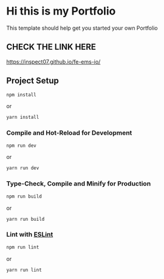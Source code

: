 # Hi this is my Portfolio

This template should help get you started your own Portfolio

## CHECK THE LINK HERE 
https://inspect07.github.io/fe-ems-io/

## Project Setup

```sh
npm install
```
or
```sh
yarn install
```

### Compile and Hot-Reload for Development

```sh
npm run dev
```
or
```sh
yarn run dev
```

### Type-Check, Compile and Minify for Production

```sh
npm run build
```
or
```sh
yarn run build
```

### Lint with [ESLint](https://eslint.org/)

```sh
npm run lint
```
or
```sh
yarn run lint
```
